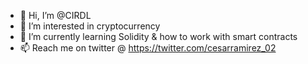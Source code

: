 - 👋 Hi, I’m @CIRDL
- 👀 I’m interested in cryptocurrency
- 🌱 I’m currently learning Solidity & how to work with smart contracts
- 📫 Reach me on twitter @ https://twitter.com/cesarramirez_02

